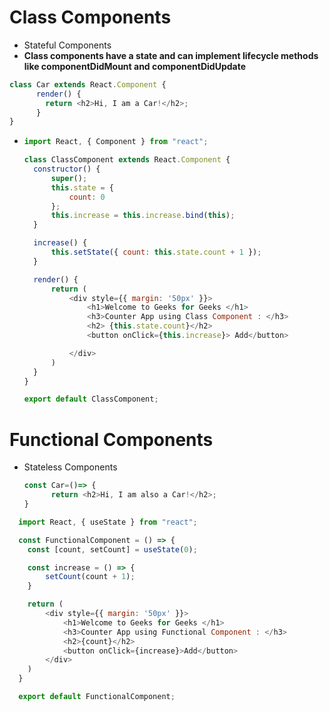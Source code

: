 # Class Components

- Stateful Components
- **Class components have a state and can implement lifecycle methods like componentDidMount and componentDidUpdate**
```js
class Car extends React.Component {
      render() {
        return <h2>Hi, I am a Car!</h2>;
      }
}
```

- ```js
  import React, { Component } from "react"; 

  class ClassComponent extends React.Component { 
  	constructor() { 
  		super(); 
  		this.state = { 
  			count: 0 
  		}; 
  		this.increase = this.increase.bind(this); 
  	} 

  	increase() { 
  		this.setState({ count: this.state.count + 1 }); 
  	} 

  	render() { 
  		return ( 
  			<div style={{ margin: '50px' }}> 
  				<h1>Welcome to Geeks for Geeks </h1> 
  				<h3>Counter App using Class Component : </h3> 
  				<h2> {this.state.count}</h2> 
  				<button onClick={this.increase}> Add</button> 

  			</div> 
  		) 
  	} 
  } 

  export default ClassComponent; 

  ```

# Functional Components

- Stateless Components
  ```js
  const Car=()=> {
        return <h2>Hi, I am also a Car!</h2>;
  }
  ```
```js
  import React, { useState } from "react"; 

  const FunctionalComponent = () => { 
  	const [count, setCount] = useState(0); 

  	const increase = () => { 
  		setCount(count + 1); 
  	} 

  	return ( 
  		<div style={{ margin: '50px' }}> 
  			<h1>Welcome to Geeks for Geeks </h1> 
  			<h3>Counter App using Functional Component : </h3> 
  			<h2>{count}</h2> 
  			<button onClick={increase}>Add</button> 
  		</div> 
  	) 
  } 

  export default FunctionalComponent; 

  ```
